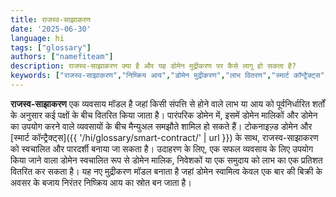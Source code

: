 ```yaml
---
title: राजस्व-साझाकरण
date: '2025-06-30'
language: hi
tags: ["glossary"]
authors: ["namefiteam"]
description: राजस्व-साझाकरण क्या है और यह डोमेन मुद्रीकरण पर कैसे लागू हो सकता है?
keywords: ["राजस्व-साझाकरण","निष्क्रिय आय","डोमेन मुद्रीकरण","लाभ वितरण","स्मार्ट कॉन्ट्रैक्ट्स"]
---
```


**राजस्व-साझाकरण** एक व्यवसाय मॉडल है जहां किसी संपत्ति से होने वाले लाभ या आय को पूर्वनिर्धारित शर्तों के अनुसार कई पक्षों के बीच वितरित किया जाता है। पारंपरिक डोमेन में, इसमें डोमेन मालिकों और डोमेन का उपयोग करने वाले व्यवसायों के बीच मैन्युअल समझौते शामिल हो सकते हैं। टोकनाइज़्ड डोमेन और [स्मार्ट कॉन्ट्रैक्ट्स]({{ '/hi/glossary/smart-contract/' | url }}) के साथ, राजस्व-साझाकरण को स्वचालित और पारदर्शी बनाया जा सकता है। उदाहरण के लिए, एक सफल व्यवसाय के लिए उपयोग किया जाने वाला डोमेन स्वचालित रूप से डोमेन मालिक, निवेशकों या एक समुदाय को लाभ का एक प्रतिशत वितरित कर सकता है। यह नए मुद्रीकरण मॉडल बनाता है जहां डोमेन स्वामित्व केवल एक बार की बिक्री के अवसर के बजाय निरंतर निष्क्रिय आय का स्रोत बन जाता है।